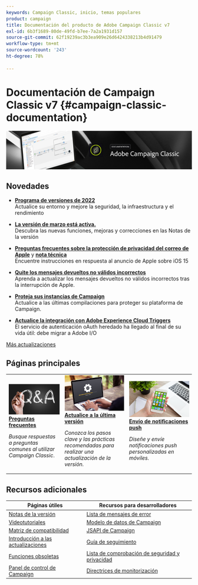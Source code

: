 ```yaml
---
keywords: Campaign Classic, inicio, temas populares
product: campaign
title: Documentación del producto de Adobe Campaign Classic v7
exl-id: 6b3f1689-80de-49fd-b7ee-7a2a1931d157
source-git-commit: 62f19239ac3b3ea909e26d6424338213b4d91479
workflow-type: tm+mt
source-wordcount: '243'
ht-degree: 78%

---
```


# Documentación de Campaign Classic v7 {#campaign-classic-documentation}

![](platform/using/assets/do-not-localize/banner_acc_doc.jpg)

## Novedades

* **[Programa de versiones de 2022](technotes/using/dc-migration.md)**<br/> Actualice su entorno y mejore la seguridad, la infraestructura y el rendimiento

* **[La versión de marzo está activa.](rn/using/latest-release.md)**<br/> Descubra las nuevas funciones, mejoras y correcciones en las Notas de la versión

* **[Preguntas frecuentes sobre la protección de privacidad del correo de Apple](https://experienceleague.adobe.com/docs/deliverability-learn/deliverability-best-practice-guide/additional-resources/technotes/apple-mail-privacy-faq.html?lang=es)** y **[nota técnica](technotes/using/apple-mail-app-privacy-protection.md)**<br/> Encuentre instrucciones en respuesta al anuncio de Apple sobre iOS 15

* **[Quite los mensajes devueltos no válidos incorrectos](delivery/using/update-bounce-qualification.md)**<br/> Aprenda a actualizar los mensajes devueltos no válidos incorrectos tras la interrupción de Apple.

* **[Proteja sus instancias de Campaign](technotes/using/acc-config-updates.md)**<br/> Actualice a las últimas compilaciones para proteger su plataforma de Campaign.

* **[Actualice la integración con Adobe Experience Cloud Triggers](integrations/using/configuring-adobe-io.md)**<br/> El servicio de autenticación oAuth heredado ha llegado al final de su vida útil: debe migrar a Adobe I/O

[Más actualizaciones](rn/using/documentation-updates.md)

## Páginas principales

<table style="table-layout:fixed">
<tr>
  <td>
    <a href="platform/using/common-questions.md">
      <img alt="Preguntas frecuentes" src="platform/using/assets/FAQ.png"/>
    </a>
    <div>
      <a href="platform/using/common-questions.md">
    <strong>Preguntas frecuentes</strong>
    </a>
    </div>
    <p>
    <em>Busque respuestas a preguntas comunes al utilizar Campaign Classic</em>.
    <p>
  </td>
   <td>
    <a href="production/using/build-upgrade.md">
      <img alt="Generar actualización" src="platform/using/assets/upgrade.png" />
    </a>
    <div>
      <a href="production/using/build-upgrade.md">
    <strong>Actualice a la última versión</strong>
    </a>
    </div>
    <p>
    <em>Conozca los pasos clave y las prácticas recomendadas para realizar una actualización de la versión.</em>
    <p>
  </td>
  <td>
    <a href="delivery/using/create-notifications-ios.md">
       <img alt="Notificaciones push" src="platform/using/assets/push.png" />
    </a>
    <div>
       <a href="delivery/using/create-notifications-ios.md">
    <strong>Envío de notificaciones push</strong>
    </a>
    </div>
    <p>
    <em>Diseñe y envíe notificaciones push personalizadas en móviles.</em>
    <p>
  </td>
</tr>
</table>

## Recursos adicionales

| Páginas útiles | Recursos para desarrolladores |
|---|---|
| [Notas de la versión](rn/using/latest-release.md) | [Lista de mensajes de error](https://experienceleague.adobe.com/developer/campaign-errors/error_codes.html?lang=es) |
| [Videotutoriales](https://experienceleague.adobe.com/docs/campaign-classic-learn/tutorials/overview.html?lang=es) | [Modelo de datos de Campaign](configuration/using/about-data-model.md) |
| [Matriz de compatibilidad](rn/using/compatibility-matrix.md) | [JSAPI de Campaign](https://experienceleague.adobe.com/developer/campaign-api/api/p-1.html?lang=es) |
| [Introducción a las actualizaciones](rn/using/rn-overview.md) | [Guía de seguimiento](https://experienceleague.adobe.com/docs/campaign-classic/using/sending-messages/tracking-messages/about-message-tracking.html) |
| [Funciones obsoletas](rn/using/deprecated-features.md) | [Lista de comprobación de seguridad y privacidad](https://experienceleague.adobe.com/docs/campaign-classic/using/installing-campaign-classic/security-privacy/get-started-security-privacy.html) |
| [Panel de control de Campaign](https://experienceleague.adobe.com/docs/control-panel/using/control-panel-home.html?lang=es) | [Directrices de monitorización](production/using/monitoring-guidelines.md) |
